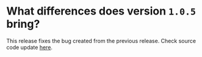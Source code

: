 # What differences does version `1.0.5` bring?

This release fixes the bug created from the previous release. Check source code update [here](https://github.com/fatlummaliqi/Stuhia/commit/adb3c82a501a8d4882e00f93976d582af2691faf). 